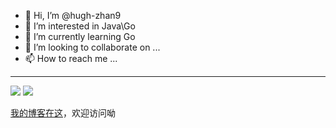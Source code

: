 
- 👋 Hi, I’m @hugh-zhan9
- 👀 I’m interested in Java\Go
- 🌱 I’m currently learning Go
- 💞️ I’m looking to collaborate on ...
- 📫 How to reach me ...
---
![](https://github-readme-stats.vercel.app/api?username=hugh-zhan9&show_icons=false)
![](https://count.getloli.com/get/@:hugh_zhan9?theme=gelbooru)

<!---
hugh-zhan9/hugh-zhan9 is a ✨ special ✨ repository because its `README.md` (this file) appears on your GitHub profile.
You can click the Preview link to take a look at your changes.
--->


<!--START_SECTION:waka-->
<!--END_SECTION:waka-->

[我的博客在这](https://blog.zhangyk.space)，欢迎访问呦
